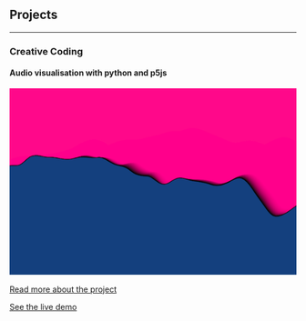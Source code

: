 ## Projects

---

### Creative Coding
#### Audio visualisation with python and p5js

[![Read more about the project][1]][2]

[1]:  images/audio_wave.png
[2]:  /colab-music-feature-extraction/ "Read more about the project"
[Read more about the project](/colab-music-feature-extraction/)

[See the live demo](/demos/audio_viz/)

<!-- 
---
[Project 2 Title](/pdf/sample_presentation.pdf)
<img src="images/dummy_thumbnail.jpg?raw=true"/>

---
[Project 3 Title](http://example.com/)
<img src="images/dummy_thumbnail.jpg?raw=true"/>
---

### Category Name 2

- [Project 1 Title](http://example.com/)
- [Project 2 Title](http://example.com/)
- [Project 3 Title](http://example.com/)
- [Project 4 Title](http://example.com/)
- [Project 5 Title](http://example.com/)

---
 -->
